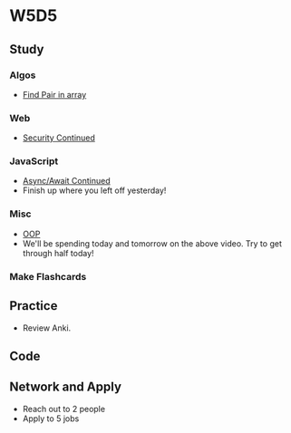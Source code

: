 # W5D5

## Study

### Algos

* [Find Pair in array](https://www.geeksforgeeks.org/given-sorted-array-number-x-find-pair-array-whose-sum-closest-x/)

### Web

* [Security Continued](https://www.youtube.com/watch?v=zlTVcNxg38c)

### JavaScript

* [Async/Await Continued](https://javascript.info/async-await)
* Finish up where you left off yesterday!

### Misc

* [OOP](https://www.youtube.com/watch?v=lbXsrHGhBAU)
* We'll be spending today and tomorrow on the above video. Try to get through half today!

### Make Flashcards

## Practice

* Review Anki.

## Code

## Network and Apply

* Reach out to 2 people
* Apply to 5 jobs
